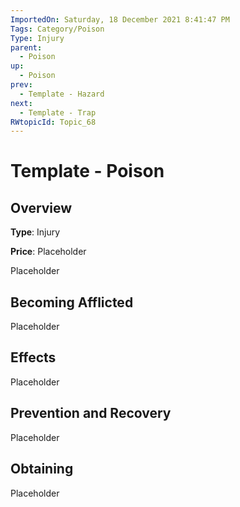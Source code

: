 ```yaml
---
ImportedOn: Saturday, 18 December 2021 8:41:47 PM
Tags: Category/Poison
Type: Injury
parent:
  - Poison
up:
  - Poison
prev:
  - Template - Hazard
next:
  - Template - Trap
RWtopicId: Topic_68
---
```

# Template - Poison
## Overview
**Type**: Injury

**Price**: Placeholder

Placeholder

## Becoming Afflicted
Placeholder

## Effects
Placeholder

## Prevention and Recovery
Placeholder

## Obtaining
Placeholder

